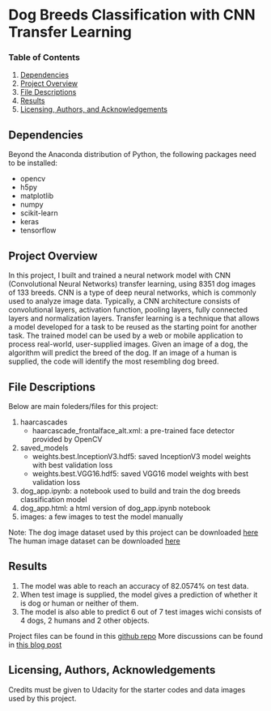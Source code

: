# Dog Breeds Classification with CNN Transfer Learning

### Table of Contents

1. [Dependencies](#dependencies)
2. [Project Overview](#overview)
3. [File Descriptions](#files)
4. [Results](#results)
5. [Licensing, Authors, and Acknowledgements](#licensing)

## Dependencies <a name="dependencies"></a>

Beyond the Anaconda distribution of Python, the following packages need to be installed:
* opencv
* h5py
* matplotlib
* numpy
* scikit-learn
* keras
* tensorflow

## Project Overview<a name="overview"></a>

In this project, I built and trained a neural network model with CNN (Convolutional Neural Networks) transfer learning, using 8351 dog images of 133 breeds. CNN is a type of deep neural networks, which is commonly used to analyze image data. Typically, a CNN architecture consists of convolutional layers, activation function, pooling layers, fully connected layers and normalization layers. Transfer learning is a technique that allows a model developed for a task to be reused as the starting point for another task.
The trained model can be used by a web or mobile application to process real-world, user-supplied images.  Given an image of a dog, the algorithm will predict the breed of the dog.  If an image of a human is supplied, the code will identify the most resembling dog breed.

## File Descriptions <a name="files"></a>

Below are main foleders/files for this project:
1. haarcascades
    - haarcascade_frontalface_alt.xml:  a pre-trained face detector provided by OpenCV
2. saved_models
    - weights.best.InceptionV3.hdf5: saved InceptionV3 model weights with best validation loss
    - weights.best.VGG16.hdf5: saved VGG16 model weights with best validation loss 
4. dog_app.ipynb: a notebook used to build and train the dog breeds classification model 
5. dog_app.html: a html version of dog_app.ipynb notebook 
6. images: a few images to test the model manually

Note: 
The dog image dataset used by this project can be downloaded [here](https://s3-us-west-1.amazonaws.com/udacity-aind/dog-project/dogImages.zip)
The human image dataset can be downloaded [here](https://s3-us-west-1.amazonaws.com/udacity-aind/dog-project/lfw.zip)

## Results<a name="results"></a>

1. The model was able to reach an accuracy of 82.0574% on test data.
2. When test image is supplied, the model gives a prediction of whether it is dog or human or neither of them.
3. The model is also able to predict 6 out of 7 test images wichi consists of 4 dogs, 2 humans and 2 other objects. 

Project files can be found in this [github repo](https://github.com/Chimdee/Data-Science-Nano-Degree/tree/master/Capstone%20Project)
More discussions can be found in [this blog post](https://medium.com/@tserenchimedganbold/classifying-dogs-according-to-their-breeds-27c4bbbf5c21?sk=9ec5f5befe7b7ee37ab7fe013e02ea11)

## Licensing, Authors, Acknowledgements<a name="licensing"></a>

Credits must be given to Udacity for the starter codes and data images used by this project. 

